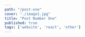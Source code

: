 ```yaml
---
path: "/post-one"
cover: "./image1.jpg"
title: "Post Number One"
published: true
tags: ['website', 'react', 'other']
---
```

